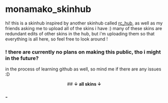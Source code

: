 # monamako_skinhub
hi! this is a skinhub inspired by another skinhub called [rc_hub](https://github.com/ryancranie/skinhub), as well as my friends asking me to upload all of the skins i have :) many of these skins are redundant edits of other skins in the hub, but i'm uploading them so that everything is all here, so feel free to look around !
### ! **there are currently no plans on making this public, tho i might in the future?**
in the process of learning github as well, so mind me if there are any issues :D

<p align="center">
## <b>↓ all skins ↓</b>

### - 
